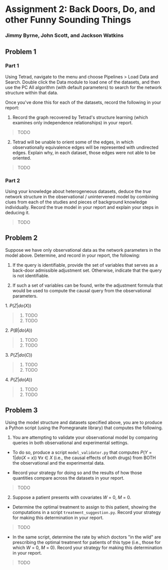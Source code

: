 #  Assignment 2: Back Doors, Do, and other Funny Sounding Things
###  Jimmy Byrne, John Scott, and Jackson Watkins


##  Problem 1

###  Part 1
Using Tetrad, navigate to the menu and choose Pipelines > Load Data and Search. Double click the Data module to load one of the datasets, and then use the PC All algorithm (with default parameters) to search for the network structure within that data.

Once you've done this for each of the datasets, record the following in your report:

1.  Record the graph recovered by Tetrad's structure learning (which examines only independence relationships) in your report.
>  TODO

2.  Tetrad will be unable to orient some of the edges, in which observationally equivalence edges will be represented with undirected edges. Explain why, in each dataset, those edges were not able to be oriented.
>  TODO

###  Part 2
Using your knowledge about heterogeneous datasets, deduce the *true* network structure in the observational / unintervened model by combining clues from each of the studies and pieces of background knowledge individually. Record the true model in your report and explain your steps in deducing it.
>  TODO

##  Problem 2

Suppose we have only observational data as the network parameters in the model above. Determine, and record in your report, the following:

1.  If the query is identifiable, provide the set of variables that serves as a back-door admissible adjustment set. Otherwise, indicate that the query is not identifiable.

2.  If such a set of variables can be found, write the adjustment formula that would be used to compute the causal query from the observational parameters.

1\.  *P*(*Z*|*do*(*X*))
>  1.  TODO
>  2.  TODO

2\.  *P*(*B*|*do*(*A*))
>  1.  TODO
>  2.  TODO

3\.  *P*(*Z*|*do*(*C*))
>  1.  TODO
>  2.  TODO

4\.  *P*(*Z*|*do*(*A*))
>  1.  TODO
>  2.  TODO

##  Problem 3

Using the model structure and datasets specified above, you are to produce a Python script (using the Pomegranate library) that computes the following.

1.  You are attempting to validate your observational model by comparing queries in both observational and experimental settings.

*  To do so, produce a script `model_validator.py` that computes *P*(*Y* = 1|*do*(*X* = *x*)) ∀*x* ∈ *X* (i.e., the causal effects of both drugs) from BOTH the observational and the experimental data.

*  Record your strategy for doing so and the results of how those quantities compare across the datasets in your report.
>  TODO

2.  Suppose a patient presents with covariates *W* = 0, *M* = 0.

*  Determine the optimal treatment to assign to this patient, showing the computations in a script `treatment_suggestion.py`. Record your strategy for making this determination in your report.
>  TODO

*  In the same script, determine the rate by which doctors "in the wild" are prescribing the optimal treatment for patients of this type (i.e., those for which *W* = 0, *M* = 0). Record your strategy for making this determination in your report.
>  TODO
